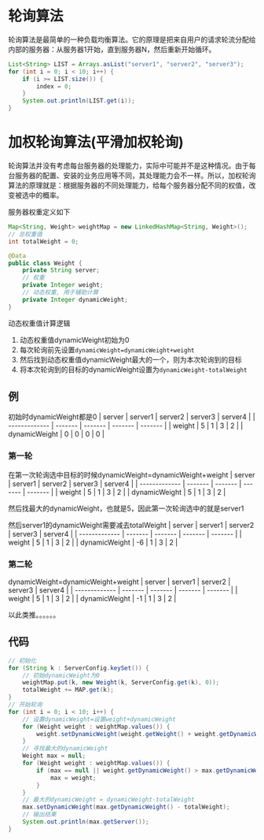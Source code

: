 # 轮询算法

轮询算法是最简单的一种负载均衡算法。它的原理是把来自用户的请求轮流分配给内部的服务器：从服务器1开始，直到服务器N，然后重新开始循环。

```java
List<String> LIST = Arrays.asList("server1", "server2", "server3");
for (int i = 0; i < 10; i++) {
    if (i >= LIST.size()) {
        index = 0;
    }
    System.out.println(LIST.get(i));
}
```

# 加权轮询算法(平滑加权轮询)

轮询算法并没有考虑每台服务器的处理能力，实际中可能并不是这种情况。由于每台服务器的配置、安装的业务应用等不同，其处理能力会不一样。所以，加权轮询算法的原理就是：根据服务器的不同处理能力，给每个服务器分配不同的权值，改变被选中的概率。

服务器权重定义如下
```java
Map<String, Weight> weightMap = new LinkedHashMap<String, Weight>();
// 总权重值
int totalWeight = 0;
```
```java
@Data
public class Weight {
    private String server;
    // 权重
    private Integer weight;
    // 动态权重, 用于辅助计算
    private Integer dynamicWeight;
}
```
动态权重值计算逻辑

1. 动态权重值dynamicWeight初始为0
2. 每次轮询前先设置`dynamicWeight=dynamicWeight+weight`
3. 然后找到动态权重值dynamicWeight最大的一个，则为本次轮询到的目标
4. 将本次轮询到的目标的dynamicWeight设置为`dynamicWeight-totalWeight`

## 例

初始时dynamicWeight都是0
| server        | server1 | server2 | server3 | server4 |
| ------------- | ------- | ------- | ------- | ------- |
| weight        | 5       | 1       | 3       | 2       |
| dynamicWeight | 0       | 0       | 0       | 0       |

### 第一轮

在第一次轮询选中目标的时候dynamicWeight=dynamicWeight+weight
| server        | server1 | server2 | server3 | server4 |
| ------------- | ------- | ------- | ------- | ------- |
| weight        | 5       | 1       | 3       | 2       |
| dynamicWeight | 5       | 1       | 3       | 2       |

然后找最大的dynamicWeight，也就是5，因此第一次轮询选中的就是server1

然后server1的dynamicWeight需要减去totalWeight
| server        | server1 | server2 | server3 | server4 |
| ------------- | ------- | ------- | ------- | ------- |
| weight        | 5       | 1       | 3       | 2       |
| dynamicWeight | -6      | 1       | 3       | 2       |

### 第二轮

dynamicWeight=dynamicWeight+weight
| server        | server1 | server2 | server3 | server4 |
| ------------- | ------- | ------- | ------- | ------- |
| weight        | 5       | 1       | 3       | 2       |
| dynamicWeight | -1      | 1       | 3       | 2       |

以此类推。。。。。。

## 代码

```java
// 初始化
for (String k : ServerConfig.keySet()) {
    // 初始dynamicWeight为0
    weightMap.put(k, new Weight(k, ServerConfig.get(k), 0));
    totalWeight += MAP.get(k);
}
// 开始轮询
for (int i = 0; i < 10; i++) {
    // 设置dynamicWeight=设置weight+dynamicWeight
    for (Weight weight : weightMap.values()) {
        weight.setDynamicWeight(weight.getWeight() + weight.getDynamicWeight());
    }
    // 寻找最大的dynamicWeight
    Weight max = null;
    for (Weight weight : weightMap.values()) {
        if (max == null || weight.getDynamicWeight() > max.getDynamicWeight()) {
            max = weight;
        }
    }
    // 最大的dynamicWeight = dynamicWeight-totalWeight
    max.setDynamicWeight(max.getDynamicWeight() - totalWeight);
    // 输出结果
    System.out.println(max.getServer());
}
```
